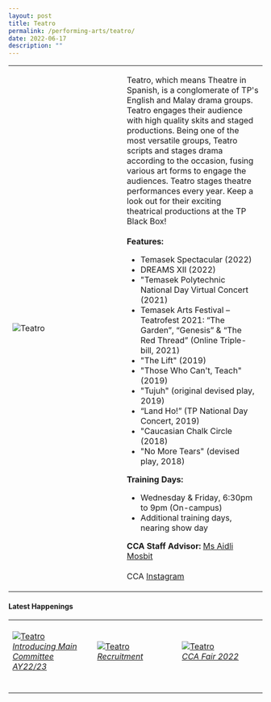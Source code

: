 ```yaml
---
layout: post
title: Teatro
permalink: /performing-arts/teatro/
date: 2022-06-17
description: ""
---
```

<div>
<table>
    <tr>
        <td style="width:45%"><image src="/images/Arts/TEATRO.png" style="display:block;margin-left:auto;margin-right:auto;" alt="Teatro"></image></td>
        <td>
            <p>
                Teatro, which means Theatre in Spanish, is a conglomerate of TP's English and Malay drama groups. Teatro engages their audience with high quality skits and staged productions. Being one of the most versatile groups, Teatro scripts and stages drama according to the occasion, fusing various art forms to engage the audiences. Teatro stages theatre performances every year. Keep a look out for their exciting theatrical productions at the TP Black Box!<br>
                <br>
                <b>Features:</b><br>
                <ul>
									  <li>Temasek Spectacular (2022)</li>
                    <li>DREAMS XII (2022)</li>
                    <li>"Temasek Polytechnic National Day Virtual Concert (2021)</li>
                    <li>Temasek Arts Festival – Teatrofest 2021: “The Garden”, “Genesis” & “The Red Thread” (Online Triple-bill, 2021)</li>
                    <li>"The Lift" (2019)</li>
                    <li>"Those Who Can't, Teach" (2019)</li>
                    <li>"Tujuh" (original devised play, 2019)</li>
                    <li>“Land Ho!” (TP National Day Concert, 2019)</li>
                    <li>"Caucasian Chalk Circle (2018)</li>
                    <li>"No More Tears" (devised play, 2018)</li>
                </ul>
            </p>
            <p>
                <b>Training Days:</b><br>
                <ul>
                    <li>Wednesday & Friday, 6:30pm to 9pm (On-campus)</li>
                    <li>Additional training days, nearing show day</li>
                </ul>
            </p>
            <p>
                <b>CCA Staff Advisor:</b> <a href="mailto:Aidli_MOSBIT@tp.edu.sg">Ms Aidli Mosbit</a><br>
                <br>
                CCA <a href="https://www.instagram.com/tpteatro">Instagram</a>
            </p>
        </td>
    </tr>
</table>
</div>

#### Latest Happenings

<table>
    <tr>
        <td style="width:33%"><br>
            <a href="https://www.instagram.com/p/Cc-OIRkLQNb/">
                <image src="/images/Arts/TEATRO_Introducing Main Committee AY22-23.png" style="display:block;margin-left:auto;margin-right:auto;" alt="Teatro">
                <h6 style="margin-top:0%">Introducing Main Committee AY22/23</h6>
                </image>
            </a>
        </td>
        <td style="width:33%"><br>
            <a href="https://www.instagram.com/p/CcxJynILCnA/">
                <image src="/images/Arts/TEATRO_Recruitment.png" style="display:block;margin-left:auto;margin-right:auto;" alt="Teatro">
                <h6 style="margin-top:0%">Recruitment</h6>
                </image>
            </a>
        </td>
        <td style="width:33%"><br>
            <a href="https://www.instagram.com/p/CcmvDgDpCRj/">
                <image src="/images/Arts/TEATRO_CCA Fair 2022.png" style="display:block;margin-left:auto;margin-right:auto;" alt="Teatro">
                <h6 style="margin-top:0%">CCA Fair 2022</h6>    
                </image>
            </a>
        </td>
    </tr>
</table>